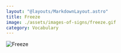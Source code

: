 ```yaml
---
layout: "@layouts/MarkdownLayout.astro"
title: Freeze
image: ./assets/images-of-signs/freeze.gif
category: Vocabulary
---
```


![Freeze](@signs/freeze.gif)

